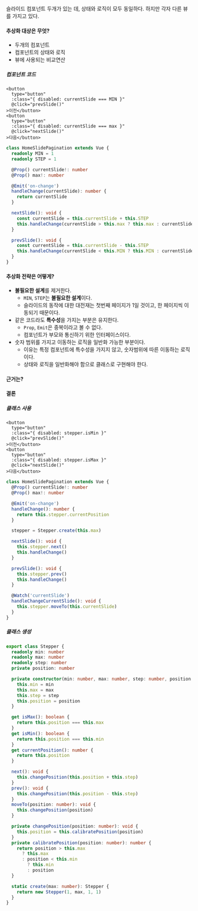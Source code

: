슬라이드 컴포넌트 두개가 있는 데, 상태와 로직이 모두 동일하다. 하지만 각자 다른 뷰를 가지고 있다.

#### 추상화 대상은 무엇?
- 두개의 컴포넌트
- 컴포넌트의 상태와 로직
- 뷰에 사용되는 비교연산

##### 컴포넌트 코드
```vue
<button
  type="button"
  :class="{ disabled: currentSlide === MIN }"
  @click="prevSlide()"
>이전</button>
<button
  type="button"
  :class="{ disabled: currentSlide === max }"
  @click="nextSlide()"
>다음</button>
```
```ts
class HomeSlidePagination extends Vue {
  readonly MIN = 1
  readonly STEP = 1

  @Prop() currentSlide!: number
  @Prop() max!: number

  @Emit('on-change')
  handleChange(currentSlide): number {
    return currentSlide
  }

  nextSlide(): void {
    const currentSlide = this.currentSlide + this.STEP
    this.handleChange(currentSlide > this.max ? this.max : currentSlide)
  }

  prevSlide(): void {
    const currentSlide = this.currentSlide - this.STEP
    this.handleChange(currentSlide < this.MIN ? this.MIN : currentSlide)
  }
}
```

#### 추상화 전략은 어떻게?
- **불필요한 설계**를 제거한다.
  - `MIN`, `STEP`는 **불필요한 설계**이다.
  - 슬라이드의 동작에 대한 대전재는 첫번째 페이지가 1일 것이고, 한 페이지씩 이동되기 때문이다.
- 같은 코드라도 **특수성**을 가지는 부분은 유지한다.
  - `Prop`, `Emit`은 중복이라고 볼 수 없다.
  - 컴포넌트가 부모와 통신하기 위한 인터페이스이다.
- 숫자 범위를 가지고 이동하는 로직을 일반화 가능한 부분이다.
  - 이유는 특정 컴포넌트에 특수성을 가지지 않고, 숫자범위에 따른 이동하는 로직이다.
  - 상태와 로직을 일반화해야 함으로 클래스로 구현해야 한다.

#### 근거는?

#### 결론
##### 클래스 사용
```vue
<button
  type="button"
  :class="{ disabled: stepper.isMin }"
  @click="prevSlide()"
>이전</button>
<button
  type="button"
  :class="{ disabled: stepper.isMax }"
  @click="nextSlide()"
>다음</button>
```
```ts
class HomeSlidePagination extends Vue {
  @Prop() currentSlide!: number
  @Prop() max!: number

  @Emit('on-change')
  handleChange(): number {
    return this.stepper.currentPosition
  }

  stepper = Stepper.create(this.max)

  nextSlide(): void {
    this.stepper.next()
    this.handleChange()
  }

  prevSlide(): void {
    this.stepper.prev()
    this.handleChange()
  }

  @Watch('currentSlide')
  handleChangeCurrentSlide(): void {
    this.stepper.moveTo(this.currentSlide)
  }
}
```

##### 클래스 생성
```ts
export class Stepper {
  readonly min: number
  readonly max: number
  readonly step: number
  private position: number

  private constructor(min: number, max: number, step: number, position: number) {
    this.min = min
    this.max = max
    this.step = step
    this.position = position
  }

  get isMax(): boolean {
    return this.position === this.max
  }
  get isMin(): boolean {
    return this.position === this.min
  }
  get currentPosition(): number {
    return this.position
  }

  next(): void {
    this.changePosition(this.position + this.step)
  }
  prev(): void {
    this.changePosition(this.position - this.step)
  }
  moveTo(position: number): void {
    this.changePosition(position)
  }

  private changePosition(position: number): void {
    this.position = this.calibratePosition(position)
  }
  private calibratePosition(position: number): number {
    return position > this.max
      ? this.max
      : position < this.min
        ? this.min
        : position
  }

  static create(max: number): Stepper {
    return new Stepper(1, max, 1, 1)
  }
}
```

